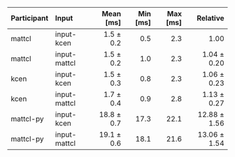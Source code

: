 | Participant | Input | Mean [ms] | Min [ms] | Max [ms] | Relative |
|:---|:---|---:|---:|---:|---:|
| mattcl | input-kcen | 1.5 ± 0.2 | 0.5 | 2.3 | 1.00 |
| mattcl | input-mattcl | 1.5 ± 0.2 | 1.0 | 2.3 | 1.04 ± 0.20 |
| kcen | input-kcen | 1.5 ± 0.3 | 0.8 | 2.3 | 1.06 ± 0.23 |
| kcen | input-mattcl | 1.7 ± 0.4 | 0.9 | 2.8 | 1.13 ± 0.27 |
| mattcl-py | input-kcen | 18.8 ± 0.7 | 17.3 | 22.1 | 12.88 ± 1.56 |
| mattcl-py | input-mattcl | 19.1 ± 0.6 | 18.1 | 21.6 | 13.06 ± 1.54 |
